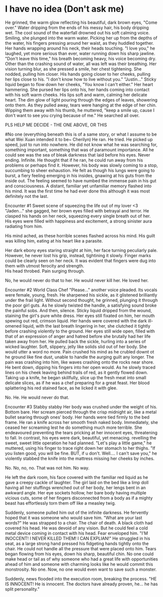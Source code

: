 # I have no idea (Don't ask me)
He grinned, the warm glow reflecting his beautiful, dark brown eyes, "Come over." 
Water dripping from the ends of his messy hair, his body dripping wet. The cool sound of the waterfall drowned out his soft calming voice. 
Smiling, she plunged into the warm water. Picking her up from the depths of the water, his fingers pressing around her waist, as they huddled together. Her hands wrapping around his neck, their heads touching. 
"I love you," he laughed, yet more serious than ever, water running down his sharp jawline. 
"Don't leave this time," his breath becoming heavy, his voice becoming dry. Other than the crashing sound of water, all was left was their breathing. Her vision turning blur, as she pressed a smile, her chest tightening. She nodded, pulling him closer. 
His hands going closer to her cheeks, pulling her lips close to his. "I don't know how to live without you." 
"Justin..." Sticky liquid began to flow down her cheeks, "You know I can't either." Her heart hammering. She pursed her lips onto his, her hands coming into contact with his soft warm cheeks. 
His lips soft and warm, calming her delicate heart. The dim glow of light pouring through the edges of leaves, showering onto them. As they pulled away, tears were hanging at the edge of her chin. Wipping them away with his thumb, he muttered, "keep a smile up, cause I don't want to see you crying because of me."
He searched all over. 


PLS HELP ME DECIDE - THE ONE ABOVE, OR THIS

#No one (everything beneath this is of a same story, or what I assume to be what Wei Xuan intended it to be~ Cherilyn) 
He ran. He tried. 
He picked up speed, just to run into nowhere. 
He did not know what he was searching for, something important, something that was of paramount importance. 
All he could see was the sea of bleak darkness that laid before his eyes. 
Never ending. Infinite. 
He thought that if he ran, he could run away from his problems or perhaps find it. However, his body was slowly coming to a stop, succumbing to sheer exhaustion. 
He felt as though his lungs were going to burst, a fiery feeling emerging in his insides, gnawing at his guts from the inside out.
The feeling seemed to have numbed the immense pain in his gut and consciousness. 
A distant, familiar yet unfamiliar memory flashed into his mind. It was the first time he had ever done this although it was most definitely not the last. 

Encounter #1 Sweet scene of squeezing the life out of my lover <3
"Jaden..." she gagged, her brown eyes filled with betrayal and terror. He clasped his hands on her neck, squeezing every single breath out of her. His eyes were filled with happiness and excitement, a strong sinister aura radiating from him.

His mind ached, as these horrible scenes flashed across his mind. His guilt was killing him, eating at his heart like a parasite. 

Her dark ebony eyes staring straight at him, her face turning peculiarly pale. However, he never lost his grip, instead, tightining it slowly. Finger marks could be clearly seen on her neck. It was evident that fingers were dug into them with utmost ferocity and strength.  
His head throbed. Pain surging through. 

No, he would never do that to her. 
He would never kill her. 
He loved her. 

Encounter #2 World Class Chef 
"Please..." another voice pleaded. Its vocals were female, young, fresh. He sharpened his sickle, as it glistened brilliantly under the frail light. Without second thought, he grinned, plunging it through the poor girl guts. As he slowly twisted the handle, a satisfying sound broke the painful sobs. And then, silence. Sticky liquid dripped from the wound, staining the girl's pure white dress. Her eyes still fixated on him, her mouth spewing out red, crimson liquid. Her hands were covered with the dark ill-omened liquid, with the last breath lingering in her, she clutched it tightly before crashing violently to the ground. 
Her eyes still wide open, filled with that of an expression of anger and hatred before she brutally had her life taken away from her. 
He pulled back the sickle, hurling into a series of wicked laughter. Soft, slippery, jelly like solids slid out of her body. She would utter a word no more. Pain crushed his mind as he crubled downt ot he ground like fine dust, unable to handle the aurging guilt any longer. The pain was crashing into him, like waves crashing onto the rocks near shore. He bent down, dipping his fingers into her open would. As he slowly traced lines on his cheek leaving behind trails of red, as it gently flowed down. 
Taking up a knife, he began skillfully, slice up the fresh meat into small delicate slices, as if he was a chef preparing for a great feast. Her blood splattering his red stained face, as he licked it with glee. 

No. 
He. He would never do that. 

Encounter #3 Stabby stabby 
Her body was crushed under the weight of his. Bottom bare. Her scream pierced through the crisp midnight air, like a metal bullet searing through ones' body. Her hands were tied firmly to the bed frame. He ran a knife across her smooth fresh naked body. Immediately, she ceased her screaming lest he do something much more terrible. She endeavoured preventing the tears pricking at her innocent eyes, threatening to fall. In contrast, his eyes were dark, beautiful, yet menacing. revelling the sweet, sweet little operation he had planned. 
"Let's play a little game," he muttered, using his finger to trace right down her stomach to her thighs. "If you listen good, you will be fine. BUT, if u don't. Well.... I can't save you," he violently stabbed the knife into the mattress missing her cheeks by inches. 

No. No, no, no. 
That was not him. 
No way. 

He left the dark room, his face covered with the familiar red liquid as he gave a creepy cackle of laughter. 
The girl laid on the bed like a limp doll having all her stuffings wrenched out of her body, her lengs bent in an awkward angle. Her eye sockets hollow, her bare body having multiple vicious cuts, some of her fingers disconnected from a body as if a mighty beast has effortlessly torn them off like a measley twig. 


Suddenly, someone pulled him out of the infinite darkness. He fervently hoped that it was someone who would save him. 
"What are your last words?" 
He was strapped to a chair. The chair of death. 
A black cloth had covered his head. 
He was devoid of any vision. But he could feel a cold metal device coming in contact with his head. 
Fear enveloped him. 
"I'M INOCCENT! I NEVER KILLED THEM! I CAN EXPLIAN!" He struggled in his seat, as a large strong hand pressed his fidgeting hands tightly onto the chair. He could not handle all the pressure that were placed onto him. Tears began flowing from his eyes, down his sharp, beautiful chin. No one could make head or tail as of why someone who had a great life with opportunities ahead of him and someone with charming looks like he would commit this monstrosity. No one. Now, no one would even want to save such a monster. 

Suddenly, news flooded into the execution room, breaking the process. "HE IS INNOCENT! He is innocent. The doctors have already proven, he... he has split personality."

